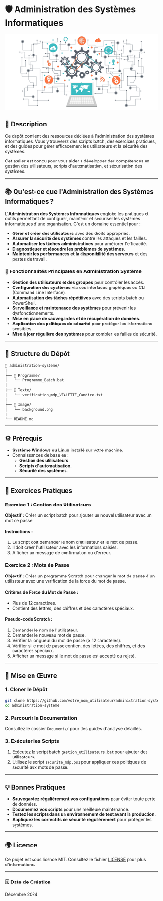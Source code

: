 # 🛡 **Administration des Systèmes Informatiques**

![Banner](Image/background.png)

## 📄 **Description**
Ce dépôt contient des ressources dédiées à l'administration des systèmes informatiques. Vous y trouverez des scripts batch, des exercices pratiques, et des guides pour gérer efficacement les utilisateurs et la sécurité des systèmes.

Cet atelier est conçu pour vous aider à développer des compétences en gestion des utilisateurs, scripts d'automatisation, et sécurisation des systèmes.

---

## 📚 **Qu'est-ce que l'Administration des Systèmes Informatiques ?**

L'**Administration des Systèmes Informatiques** englobe les pratiques et outils permettant de configurer, maintenir et sécuriser les systèmes informatiques d'une organisation. C'est un domaine essentiel pour :

- **Gérer et créer des utilisateurs** avec des droits appropriés.
- **Assurer la sécurité des systèmes** contre les attaques et les failles.
- **Automatiser les tâches administratives** pour améliorer l'efficacité.
- **Diagnostiquer et résoudre les problèmes de systèmes**.
- **Maintenir les performances et la disponibilité des serveurs** et des postes de travail.

### 🔗 **Fonctionnalités Principales en Administration Système**

- **Gestion des utilisateurs et des groupes** pour contrôler les accès.
- **Configuration des systèmes** via des interfaces graphiques ou CLI (Command Line Interface).
- **Automatisation des tâches répétitives** avec des scripts batch ou PowerShell.
- **Surveillance et maintenance des systèmes** pour prévenir les dysfonctionnements.
- **Mise en place de sauvegardes et de récupération de données**.
- **Application des politiques de sécurité** pour protéger les informations sensibles.
- **Mise à jour régulière des systèmes** pour combler les failles de sécurité.

---

## 📂 **Structure du Dépôt**

```
📂 administration-systeme/
|
├── 📂 Programme/
│   └── Programme_Batch.bat
|
├── 📂 Texte/
│   └── verification_mdp_VIALETTE_Candice.txt
|
├── 📂 Image/
│   └── background.png
|
└── README.md
```

---

## ⚙️ **Prérequis**

- **Système Windows ou Linux** installé sur votre machine.
- Connaissances de base en : 
  - **Gestion des utilisateurs**.
  - **Scripts d'automatisation**.
  - **Sécurité des systèmes**.

---
## 📝 **Exercices Pratiques**

### **Exercice 1 : Gestion des Utilisateurs**

**Objectif :** Créer un script batch pour ajouter un nouvel utilisateur avec un mot de passe.

#### **Instructions :**
1. Le script doit demander le nom d'utilisateur et le mot de passe.
2. Il doit créer l'utilisateur avec les informations saisies.
3. Afficher un message de confirmation ou d'erreur.

### **Exercice 2 : Mots de Passe**

**Objectif :** Créer un programme Scratch pour changer le mot de passe d'un utilisateur avec une vérification de la force du mot de passe.

#### **Critères de Force du Mot de Passe :**
- Plus de 12 caractères.
- Contient des lettres, des chiffres et des caractères spéciaux.

#### **Pseudo-code Scratch :**

1. Demander le nom de l'utilisateur.
2. Demander le nouveau mot de passe.
3. Vérifier la longueur du mot de passe (≥ 12 caractères).
4. Vérifier si le mot de passe contient des lettres, des chiffres, et des caractères spéciaux.
5. Afficher un message si le mot de passe est accepté ou rejeté.

---

## 🚀 **Mise en Œuvre**

### 1. **Cloner le Dépôt**

```bash
git clone https://github.com/votre_nom_utilisateur/administration-systeme.git
cd administration-systeme
```

### 2. **Parcourir la Documentation**

Consultez le dossier `Documents/` pour des guides d'analyse détaillés.

### 3. **Exécuter les Scripts**

1. Exécutez le script batch `gestion_utilisateurs.bat` pour ajouter des utilisateurs.
2. Utilisez le script `securite_mdp.ps1` pour appliquer des politiques de sécurité aux mots de passe.

---

## 💡 **Bonnes Pratiques**

- **Sauvegardez régulièrement vos configurations** pour éviter toute perte de données.
- **Documentez vos scripts** pour une meilleure maintenance.
- **Testez les scripts dans un environnement de test avant la production**.
- **Appliquez les correctifs de sécurité régulièrement** pour protéger les systèmes.

---

## 🌍 **Licence**

Ce projet est sous licence MIT. Consultez le fichier [LICENSE](LICENSE) pour plus d'informations.

---

### 🗓 **Date de Création**

Décembre 2024
